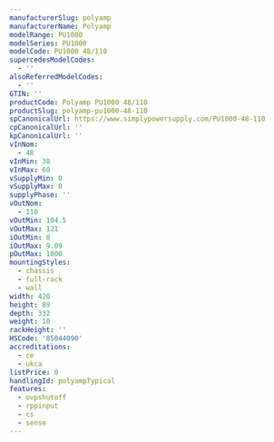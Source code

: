 ```yaml
---
manufacturerSlug: polyamp
manufacturerName: Polyamp
modelRange: PU1000
modelSeries: PU1000
modelCode: PU1000 48/110
supercedesModelCodes:
  - ''
alsoReferredModelCodes:
  - ''
GTIN: ''
productCode: Polyamp PU1000 48/110
productSlug: polyamp-pu1000-48-110
spCanonicalUrl: https://www.simplypowersupply.com/PU1000-48-110
cpCanonicalUrl: ''
kpCanonicalUrl: ''
vInNom:
  - 48
vInMin: 38
vInMax: 60
vSupplyMin: 0
vSupplyMax: 0
supplyPhase: ''
vOutNom:
  - 110
vOutMin: 104.5
vOutMax: 121
iOutMin: 0
iOutMax: 9.09
pOutMax: 1000
mountingStyles:
  - chassis
  - full-rack
  - wall
width: 420
height: 89
depth: 332
weight: 10
rackHeight: ''
HSCode: '85044090'
accreditations:
  - ce
  - ukca
listPrice: 0
handlingId: polyampTypical
features:
  - ovpshutoff
  - rppinput
  - cs
  - sense
---
```

